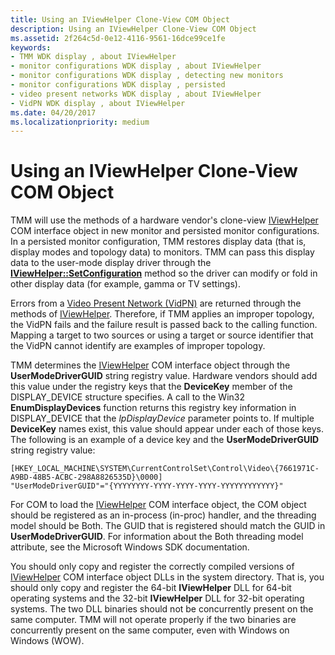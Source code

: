 ```yaml
---
title: Using an IViewHelper Clone-View COM Object
description: Using an IViewHelper Clone-View COM Object
ms.assetid: 2f264c5d-0e12-4116-9561-16dce99ce1fe
keywords:
- TMM WDK display , about IViewHelper
- monitor configurations WDK display , about IViewHelper
- monitor configurations WDK display , detecting new monitors
- monitor configurations WDK display , persisted
- video present networks WDK display , about IViewHelper
- VidPN WDK display , about IViewHelper
ms.date: 04/20/2017
ms.localizationpriority: medium
---
```


# Using an IViewHelper Clone-View COM Object


TMM will use the methods of a hardware vendor's clone-view [IViewHelper](https://docs.microsoft.com/windows-hardware/drivers/ddi/index) COM interface object in new monitor and persisted monitor configurations. In a persisted monitor configuration, TMM restores display data (that is, display modes and topology data) to monitors. TMM can pass this display data to the user-mode display driver through the [**IViewHelper::SetConfiguration**](https://docs.microsoft.com/previous-versions/windows/hardware/drivers/ff568176(v=vs.85)) method so the driver can modify or fold in other display data (for example, gamma or TV settings).

Errors from a [Video Present Network (VidPN)](multiple-monitors-and-video-present-networks.md) are returned through the methods of [IViewHelper](https://docs.microsoft.com/windows-hardware/drivers/ddi/index). Therefore, if TMM applies an improper topology, the VidPN fails and the failure result is passed back to the calling function. Mapping a target to two sources or using a target or source identifier that the VidPN cannot identify are examples of improper topology.

TMM determines the [IViewHelper](https://docs.microsoft.com/windows-hardware/drivers/ddi/index) COM interface object through the **UserModeDriverGUID** string registry value. Hardware vendors should add this value under the registry keys that the **DeviceKey** member of the DISPLAY\_DEVICE structure specifies. A call to the Win32 **EnumDisplayDevices** function returns this registry key information in DISPLAY\_DEVICE that the *lpDisplayDevice* parameter points to. If multiple **DeviceKey** names exist, this value should appear under each of those keys. The following is an example of a device key and the **UserModeDriverGUID** string registry value:

```registry
[HKEY_LOCAL_MACHINE\SYSTEM\CurrentControlSet\Control\Video\{7661971C-A9BD-48B5-ACBC-298A8826535D}\0000]
"UserModeDriverGUID"="{YYYYYYYY-YYYY-YYYY-YYYY-YYYYYYYYYYYY}"
```

For COM to load the [IViewHelper](https://docs.microsoft.com/windows-hardware/drivers/ddi/index) COM interface object, the COM object should be registered as an in-process (in-proc) handler, and the threading model should be Both. The GUID that is registered should match the GUID in **UserModeDriverGUID**. For information about the Both threading model attribute, see the Microsoft Windows SDK documentation.

You should only copy and register the correctly compiled versions of [IViewHelper](https://docs.microsoft.com/windows-hardware/drivers/ddi/index) COM interface object DLLs in the system directory. That is, you should only copy and register the 64-bit **IViewHelper** DLL for 64-bit operating systems and the 32-bit **IViewHelper** DLL for 32-bit operating systems. The two DLL binaries should not be concurrently present on the same computer. TMM will not operate properly if the two binaries are concurrently present on the same computer, even with Windows on Windows (WOW).

 

 





